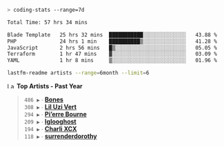 ```zsh
> coding-stats --range=7d
```

<!--START_SECTION:waka-->

```txt
Total Time: 57 hrs 34 mins

Blade Template   25 hrs 32 mins  ███████████░░░░░░░░░░░░░░   43.88 %
PHP              24 hrs 1 min    ██████████▒░░░░░░░░░░░░░░   41.28 %
JavaScript       2 hrs 56 mins   █▒░░░░░░░░░░░░░░░░░░░░░░░   05.05 %
Terraform        1 hr 47 mins    ▓░░░░░░░░░░░░░░░░░░░░░░░░   03.09 %
YAML             1 hr 8 mins     ▒░░░░░░░░░░░░░░░░░░░░░░░░   01.96 %
```

<!--END_SECTION:waka-->

```zsh
lastfm-readme artists --range=6month --limit=6
```

<!--START_LASTFM_ARTISTS:{"period": "12month", "rows": 6}-->
<a href="https://last.fm" target="_blank"><img src="https://user-images.githubusercontent.com/17434202/215290617-e793598d-d7c9-428f-9975-156db1ba89cc.svg" alt="Last.fm Logo" width="18" height="13"/></a> **Top Artists - Past Year**

> `486 ▶️` ∙ **[Bones](https://www.last.fm/music/Bones)**<br/>
> `308 ▶️` ∙ **[Lil Uzi Vert](https://www.last.fm/music/Lil+Uzi+Vert)**<br/>
> `294 ▶️` ∙ **[Pi’erre Bourne](https://www.last.fm/music/Pi%E2%80%99erre+Bourne)**<br/>
> `209 ▶️` ∙ **[Iglooghost](https://www.last.fm/music/Iglooghost)**<br/>
> `194 ▶️` ∙ **[Charli XCX](https://www.last.fm/music/Charli+XCX)**<br/>
> `118 ▶️` ∙ **[surrenderdorothy](https://www.last.fm/music/surrenderdorothy)**<br/>
<!--END_LASTFM_ARTISTS-->
